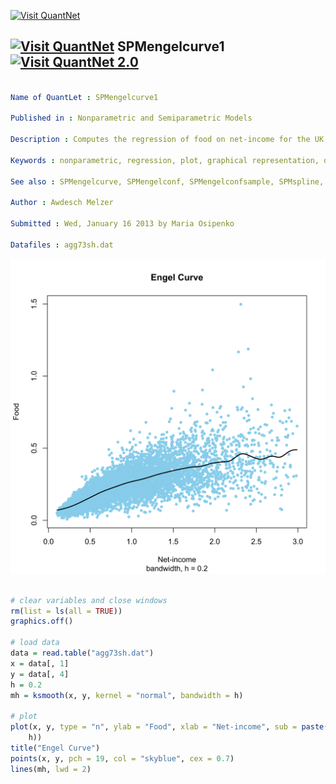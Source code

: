 
[<img src="https://github.com/QuantLet/Styleguide-and-Validation-procedure/blob/master/pictures/banner.png" alt="Visit QuantNet">](http://quantlet.de/index.php?p=info)

## [<img src="https://github.com/QuantLet/Styleguide-and-Validation-procedure/blob/master/pictures/qloqo.png" alt="Visit QuantNet">](http://quantlet.de/) **SPMengelcurve1** [<img src="https://github.com/QuantLet/Styleguide-and-Validation-procedure/blob/master/pictures/QN2.png" width="60" alt="Visit QuantNet 2.0">](http://quantlet.de/d3/ia)

```yaml

Name of QuantLet : SPMengelcurve1

Published in : Nonparametric and Semiparametric Models

Description : Computes the regression of food on net-income for the UK 1973 expenditure data.

Keywords : nonparametric, regression, plot, graphical representation, data visualization

See also : SPMengelcurve, SPMengelconf, SPMengelconfsample, SPMspline, SPMsplineregression

Author : Awdesch Melzer

Submitted : Wed, January 16 2013 by Maria Osipenko

Datafiles : agg73sh.dat

```

![Picture1](SPMengelcurve1-1.png)


```r

# clear variables and close windows
rm(list = ls(all = TRUE))
graphics.off()

# load data
data = read.table("agg73sh.dat")
x = data[, 1]
y = data[, 4]
h = 0.2
mh = ksmooth(x, y, kernel = "normal", bandwidth = h)

# plot
plot(x, y, type = "n", ylab = "Food", xlab = "Net-income", sub = paste("bandwidth, h =", 
    h))
title("Engel Curve")
points(x, y, pch = 19, col = "skyblue", cex = 0.7)
lines(mh, lwd = 2)

```
